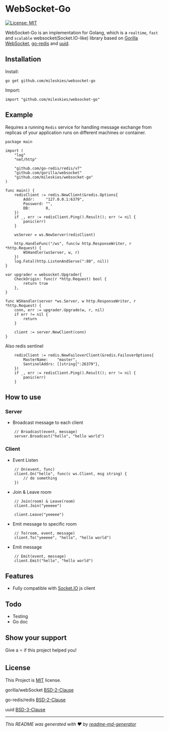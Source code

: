 # WebSocket-Go
<p>
  <a href="#" target="_blank">
    <img alt="License: MIT" src="https://img.shields.io/badge/License-MIT-yellow.svg" />
  </a>
</p>

WebSocket-Go is an implementation for Golang, which is a `realtime`, `fast` and `scalable` websocket(Socket.IO-like) library based on [Gorilla WebSocket](https://github.com/gorilla/websocket), [go-redis](https://github.com/go-redis/redis) and [uuid](https://github.com/google/uuid).


## Installation
Install:
```
go get github.com/mileskies/websocket-go
```

Import:
```
import "github.com/mileskies/websocket-go"
```


## Example

Requires a running `Redis` service for handling message exchange from replicas of your application runs on different machines or container.

```
package main

import (
    "log"
    "net/http"

    "github.com/go-redis/redis/v7"
    "github.com/gorilla/websocket"
    "github.com/mileskies/websocket-go"
)

func main() {
    redisClient := redis.NewClient(&redis.Options{
        Addr:     "127.0.0.1:6379",
        Password: "",
        DB:       0,
    })
    if _, err := redisClient.Ping().Result(); err != nil {
        panic(err)
    }

    wsServer = ws.NewServer(redisClient)

    http.HandleFunc("/ws", func(w http.ResponseWriter, r *http.Request) {
        WSHandler(wsServer, w, r)
    })
    log.Fatal(http.ListenAndServe(":80", nil))
}

var upgrader = websocket.Upgrader{
    CheckOrigin: func(r *http.Request) bool {
        return true
    },
}

func WSHandler(server *ws.Server, w http.ResponseWriter, r *http.Request) {
    conn, err := upgrader.Upgrade(w, r, nil)
    if err != nil {
        return
    }

    client := server.NewClient(conn)
}
```

Also redis sentinel
```
    redisClient := redis.NewFailoverClient(&redis.FailoverOptions{
        MasterName:    "master",
        SentinelAddrs: []string{":26379"},
    })
    if _, err := redisClient.Ping().Result(); err != nil {
        panic(err)
    }
```

## How to use

### Server

- Broadcast message to each client
```
    // Broadcast(event, message)
    server.Broadcast("hello", "hello world")
```

### Client

- Event Listen
```
    // On(event, func)
    client.On("hello", func(c ws.Client, msg string) {
        // do something
    })
```

- Join & Leave room
```
    // Join(room) & Leave(room)
    client.Join("yeeeee")

    client.Leave("yeeeee")
```

- Emit message to specific room
```
    // To(room, event, message)
    client.To("yeeeee", "hello", "hello world")
```

- Emit message
```
    // Emit(event, message)
    client.Emit("hello", "hello world")
```

## Features
- Fully compatible with [Socket.IO](https://socket.io/) js client

## Todo
- Testing
- Go doc

## Show your support

Give a ⭐️ if this project helped you!

## License
This Project is [MIT](LICENSE) license.

gorilla/webSocket [BSD-2-Clause](https://github.com/gorilla/websocket/blob/master/LICENSE)

go-redis/redis [BSD-2-Clause](https://github.com/go-redis/redis/blob/master/LICENSE)

uuid [BSD-3-Clause](https://github.com/google/uuid/blob/master/LICENSE)

***
_This README was generated with ❤️ by [readme-md-generator](https://github.com/kefranabg/readme-md-generator)_